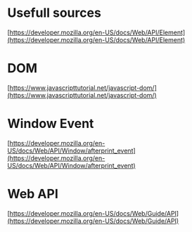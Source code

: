 # Usefull sources

[https://developer.mozilla.org/en-US/docs/Web/API/Element](https://developer.mozilla.org/en-US/docs/Web/API/Element)

# DOM

[https://www.javascripttutorial.net/javascript-dom/](https://www.javascripttutorial.net/javascript-dom/)

# Window Event

[https://developer.mozilla.org/en-US/docs/Web/API/Window/afterprint_event](https://developer.mozilla.org/en-US/docs/Web/API/Window/afterprint_event)

# Web API

[https://developer.mozilla.org/en-US/docs/Web/Guide/API](https://developer.mozilla.org/en-US/docs/Web/Guide/API)
